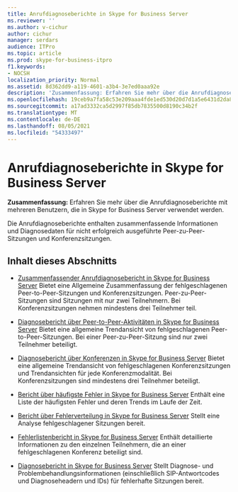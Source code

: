 ```yaml
---
title: Anrufdiagnoseberichte in Skype for Business Server
ms.reviewer: ''
ms.author: v-cichur
author: cichur
manager: serdars
audience: ITPro
ms.topic: article
ms.prod: skype-for-business-itpro
f1.keywords:
- NOCSH
localization_priority: Normal
ms.assetid: 8d362dd9-a119-4601-a3b4-3e7ed0aaa92e
description: 'Zusammenfassung: Erfahren Sie mehr über die Anrufdiagnoseberichte mit mehreren Benutzern, die in Skype for Business Server verwendet werden.'
ms.openlocfilehash: 19ceb9a7fa58c53e209aaa4fde1ed530d20d7d1a5e6431d2da84d14f01740a60
ms.sourcegitcommit: a17ad3332ca5d2997f85db7835500d8190c34b2f
ms.translationtype: MT
ms.contentlocale: de-DE
ms.lasthandoff: 08/05/2021
ms.locfileid: "54333497"
---
```

# <a name="call-diagnostic-reports-in-skype-for-business-server"></a>Anrufdiagnoseberichte in Skype for Business Server
 
**Zusammenfassung:** Erfahren Sie mehr über die Anrufdiagnoseberichte mit mehreren Benutzern, die in Skype for Business Server verwendet werden.
  
Die Anrufdiagnoseberichte enthalten zusammenfassende Informationen und Diagnosedaten für nicht erfolgreich ausgeführte Peer-zu-Peer-Sitzungen und Konferenzsitzungen.
  
## <a name="in-this-section"></a>Inhalt dieses Abschnitts

- [Zusammenfassender Anrufdiagnosebericht in Skype for Business Server](summary-report.md) Bietet eine Allgemeine Zusammenfassung der fehlgeschlagenen Peer-to-Peer-Sitzungen und Konferenzsitzungen. Peer-zu-Peer-Sitzungen sind Sitzungen mit nur zwei Teilnehmern. Bei Konferenzsitzungen nehmen mindestens drei Teilnehmer teil.
    
- [Diagnosebericht über Peer-to-Peer-Aktivitäten in Skype for Business Server](peer-to-peer-activity-diagnostic-report.md) Bietet eine allgemeine Trendansicht von fehlgeschlagenen Peer-to-Peer-Sitzungen. Bei einer Peer-zu-Peer-Sitzung sind nur zwei Teilnehmer beteiligt.
    
- [Diagnosebericht über Konferenzen in Skype for Business Server](conference-diagnostic-report.md) Bietet eine allgemeine Trendansicht von fehlgeschlagenen Konferenzsitzungen und Trendansichten für jede Konferenzmodalität. Bei Konferenzsitzungen sind mindestens drei Teilnehmer beteiligt.
    
- [Bericht über häufigste Fehler in Skype for Business Server](top-failures-report.md) Enthält eine Liste der häufigsten Fehler und deren Trends im Laufe der Zeit.
    
- [Bericht über Fehlerverteilung in Skype for Business Server](failure-distribution-report.md) Stellt eine Analyse fehlgeschlagener Sitzungen bereit.
    
- [Fehlerlistenbericht in Skype for Business Server](failure-list-report.md) Enthält detaillierte Informationen zu den einzelnen Teilnehmern, die an einer fehlgeschlagenen Konferenz beteiligt sind.
    
- [Diagnosebericht in Skype for Business Server](diagnostic-report.md) Stellt Diagnose- und Problembehandlungsinformationen (einschließlich SIP-Antwortcodes und Diagnoseheadern und IDs) für fehlerhafte Sitzungen bereit.
    

